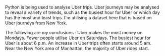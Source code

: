 Python is being used to analyse Uber trips. Uber journeys may be analysed to reveal a variety of trends,
such as the busiest hour for Uber or which day has the most and least trips. I'm utilising a dataset here that is based on Uber journeys from New York.

The following are my conclusions : 
Uber makes the most money on Mondays.
Fewer people utilise Uber on Saturdays.
The busiest hour for Uber is about 6 p.m.
An increase in Uber trips often starts around 5 am.
Near the New York area of Manhattan, the majority of Uber rides start.
